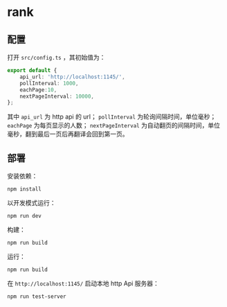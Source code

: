 # rank

## 配置

打开 `src/config.ts` ，其初始值为：
```ts
export default {
    api_url: 'http://localhost:1145/',
    pollInterval: 1000,
    eachPage:10,
    nextPageInterval: 10000,
};
```

其中 `api_url` 为 http api 的 url； `pollInterval` 为轮询间隔时间，单位毫秒； `eachPage` 为每页显示的人数； `nextPageInterval` 为自动翻页的间隔时间，单位毫秒，翻到最后一页后再翻译会回到第一页。

## 部署

安装依赖：
```shell
npm install
```

以开发模式运行：
```shell
npm run dev
```

构建：
```shell
npm run build
```

运行：
```shell
npm run build
```

在 `http://localhost:1145/` 启动本地 http Api 服务器：
```shell
npm run test-server
```

